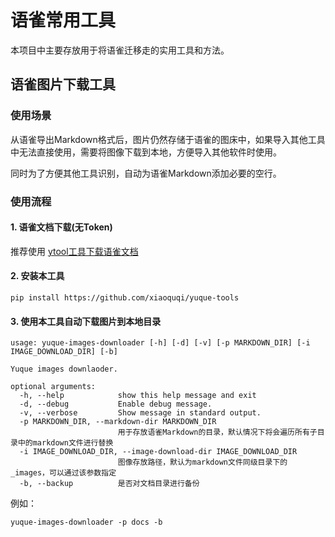 # 语雀常用工具

本项目中主要存放用于将语雀迁移走的实用工具和方法。

## 语雀图片下载工具

### 使用场景

从语雀导出Markdown格式后，图片仍然存储于语雀的图床中，如果导入其他工具中无法直接使用，需要将图像下载到本地，方便导入其他软件时使用。

同时为了方便其他工具识别，自动为语雀Markdown添加必要的空行。

### 使用流程

#### 1. 语雀文档下载(无Token)

推荐使用 [ytool工具下载语雀文档](https://github.com/vannvan/yuque-tools/blob/main/packages/yuque-tools-cli/README.md#%E4%BD%BF%E7%94%A8%E6%96%B9%E5%BC%8F)

#### 2. 安装本工具

```
pip install https://github.com/xiaoquqi/yuque-tools
```

#### 3. 使用本工具自动下载图片到本地目录

```
usage: yuque-images-downloader [-h] [-d] [-v] [-p MARKDOWN_DIR] [-i IMAGE_DOWNLOAD_DIR] [-b]

Yuque images downlaoder.

optional arguments:
  -h, --help            show this help message and exit
  -d, --debug           Enable debug message.
  -v, --verbose         Show message in standard output.
  -p MARKDOWN_DIR, --markdown-dir MARKDOWN_DIR
                        用于存放语雀Markdown的目录，默认情况下将会遍历所有子目录中的markdown文件进行替换
  -i IMAGE_DOWNLOAD_DIR, --image-download-dir IMAGE_DOWNLOAD_DIR
                        图像存放路径，默认为markdown文件同级目录下的_images，可以通过该参数指定
  -b, --backup          是否对文档目录进行备份
```

例如：

```
yuque-images-downloader -p docs -b
```
